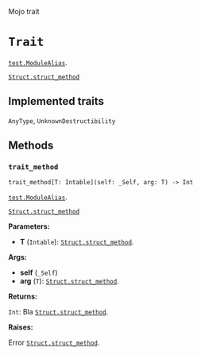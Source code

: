 Mojo trait

# `Trait`

[`test.ModuleAlias`](_index.md#aliases).

[`Struct.struct_method`](Struct-.md#struct_method)

## Implemented traits

`AnyType`, `UnknownDestructibility`

## Methods

### `trait_method`

```mojo
trait_method[T: Intable](self: _Self, arg: T) -> Int
```

[`test.ModuleAlias`](_index.md#aliases).

[`Struct.struct_method`](Struct-.md#struct_method)

**Parameters:**

- **T** (`Intable`): [`Struct.struct_method`](Struct-.md#struct_method).

**Args:**

- **self** (`_Self`)
- **arg** (`T`): [`Struct.struct_method`](Struct-.md#struct_method).

**Returns:**

`Int`: Bla [`Struct.struct_method`](Struct-.md#struct_method).

**Raises:**

Error [`Struct.struct_method`](Struct-.md#struct_method).


